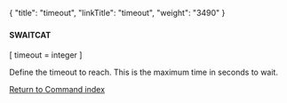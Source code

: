 {
    "title": "timeout",
    "linkTitle": "timeout",
    "weight": "3490"
}<span id="timeout"></span>

### 

#### SWAITCAT

\[ timeout = integer \]

Define the timeout to reach. This is the maximum time in seconds to wait.

[Return to Command index](../../)
